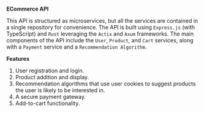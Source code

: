 **ECommerce API**

This API is structured as microservices, but all the services are contained in a single repository for convenience. The API is built using `Express.js` (with TypeScript) and `Rust` leveraging the `Actix` and `Axum` frameworks. The main components of the API include the `User`, `Product`, and `Cart` services, along with a `Payment` service and a `Recommendation Algorithm`.

**Features**

1. User registration and login.
2. Product addition and display.
3. Recommendation algorithms that use user cookies to suggest products the user is likely to be interested in.
4. A secure payment gateway.
5. Add-to-cart functionality.
